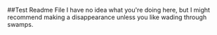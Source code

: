 ##Test Readme File
I have no idea what you're doing here, but I might recommend making a disappearance unless you like wading through swamps.

